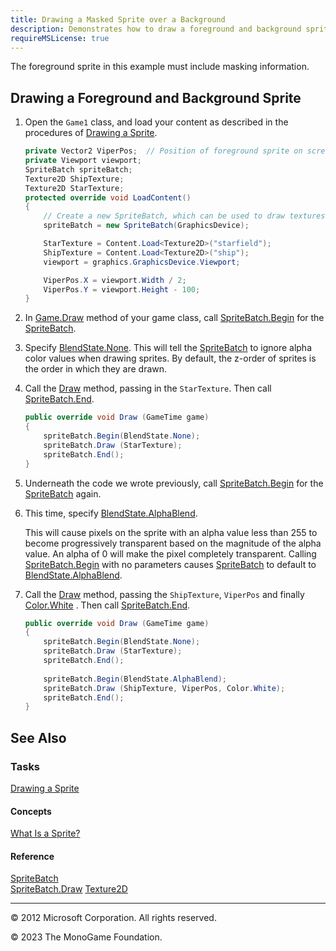 ```yaml
---
title: Drawing a Masked Sprite over a Background
description: Demonstrates how to draw a foreground and background sprite using the SpriteBatch class, where only part of the foreground sprite masks the background.
requireMSLicense: true
---
```


The foreground sprite in this example must include masking information.

## Drawing a Foreground and Background Sprite

1. Open the `Game1` class, and load your content as described in the procedures of [Drawing a Sprite](HowTo_Draw_A_Sprite.md).

    ```csharp
    private Vector2 ViperPos;  // Position of foreground sprite on screen
    private Viewport viewport;
    SpriteBatch spriteBatch;
    Texture2D ShipTexture;
    Texture2D StarTexture;
    protected override void LoadContent()
    {
        // Create a new SpriteBatch, which can be used to draw textures.
        spriteBatch = new SpriteBatch(GraphicsDevice);
    
        StarTexture = Content.Load<Texture2D>("starfield");
        ShipTexture = Content.Load<Texture2D>("ship");
        viewport = graphics.GraphicsDevice.Viewport;
    
        ViperPos.X = viewport.Width / 2;
        ViperPos.Y = viewport.Height - 100;
    }
    ```

2. In [Game.Draw](xref:Microsoft.Xna.Framework.Game#Microsoft_Xna_Framework_Game_Draw_Microsoft_Xna_Framework_GameTime_) method of your game class, call [SpriteBatch.Begin](xref:Microsoft.Xna.Framework.Graphics.SpriteBatch#Microsoft_Xna_Framework_Graphics_SpriteBatch_Begin_Microsoft_Xna_Framework_Graphics_SpriteSortMode_Microsoft_Xna_Framework_Graphics_BlendState_Microsoft_Xna_Framework_Graphics_SamplerState_Microsoft_Xna_Framework_Graphics_DepthStencilState_Microsoft_Xna_Framework_Graphics_RasterizerState_Microsoft_Xna_Framework_Graphics_Effect_System_Nullable_Microsoft_Xna_Framework_Matrix__) for the [SpriteBatch](xref:Microsoft.Xna.Framework.Graphics.SpriteBatch).

3. Specify [BlendState.None](xref:Microsoft.Xna.Framework.Graphics.BlendState).
   This will tell the [SpriteBatch](xref:Microsoft.Xna.Framework.Graphics.SpriteBatch) to ignore alpha color values when drawing sprites. By default, the z-order of sprites is the order in which they are drawn.

4. Call the [Draw](xref:Microsoft.Xna.Framework.Graphics.SpriteBatch) method, passing in the `StarTexture`.  Then call [SpriteBatch.End](xref:Microsoft.Xna.Framework.Graphics.SpriteBatch#Microsoft_Xna_Framework_Graphics_SpriteBatch_End).

    ```csharp
    public override void Draw (GameTime game)
    {
        spriteBatch.Begin(BlendState.None);
        spriteBatch.Draw (StarTexture);
        spriteBatch.End();
    }
    ```

5. Underneath the code we wrote previously, call [SpriteBatch.Begin](xref:Microsoft.Xna.Framework.Graphics.SpriteBatch#Microsoft_Xna_Framework_Graphics_SpriteBatch_Begin_Microsoft_Xna_Framework_Graphics_SpriteSortMode_Microsoft_Xna_Framework_Graphics_BlendState_Microsoft_Xna_Framework_Graphics_SamplerState_Microsoft_Xna_Framework_Graphics_DepthStencilState_Microsoft_Xna_Framework_Graphics_RasterizerState_Microsoft_Xna_Framework_Graphics_Effect_System_Nullable_Microsoft_Xna_Framework_Matrix__) for the [SpriteBatch](xref:Microsoft.Xna.Framework.Graphics.SpriteBatch) again.

6. This time, specify [BlendState.AlphaBlend](xref:Microsoft.Xna.Framework.Graphics.BlendState).

    This will cause pixels on the sprite with an alpha value less than 255 to become progressively transparent based on the magnitude of the alpha value. An alpha of 0 will make the pixel completely transparent. Calling [SpriteBatch.Begin](xref:Microsoft.Xna.Framework.Graphics.SpriteBatch#Microsoft_Xna_Framework_Graphics_SpriteBatch_Begin_Microsoft_Xna_Framework_Graphics_SpriteSortMode_Microsoft_Xna_Framework_Graphics_BlendState_Microsoft_Xna_Framework_Graphics_SamplerState_Microsoft_Xna_Framework_Graphics_DepthStencilState_Microsoft_Xna_Framework_Graphics_RasterizerState_Microsoft_Xna_Framework_Graphics_Effect_System_Nullable_Microsoft_Xna_Framework_Matrix__) with no parameters causes [SpriteBatch](xref:Microsoft.Xna.Framework.Graphics.SpriteBatch) to default to [BlendState.AlphaBlend](xref:Microsoft.Xna.Framework.Graphics.BlendState).

7. Call the [Draw](xref:Microsoft.Xna.Framework.Graphics.SpriteBatch) method, passing the `ShipTexture`, `ViperPos` and finally [Color.White](xref:Microsoft.Xna.Framework.Color) . Then call [SpriteBatch.End](xref:Microsoft.Xna.Framework.Graphics.SpriteBatch#Microsoft_Xna_Framework_Graphics_SpriteBatch_End).

    ```csharp
    public override void Draw (GameTime game)
    {
        spriteBatch.Begin(BlendState.None);
        spriteBatch.Draw (StarTexture);
        spriteBatch.End();
        
        spriteBatch.Begin(BlendState.AlphaBlend);
        spriteBatch.Draw (ShipTexture, ViperPos, Color.White);
        spriteBatch.End();
    }
    ```

## See Also

### Tasks

[Drawing a Sprite](HowTo_Draw_A_Sprite.md)  

#### Concepts

[What Is a Sprite?](../../whatis/graphics/WhatIs_Sprite.md)

#### Reference

[SpriteBatch](xref:Microsoft.Xna.Framework.Graphics.SpriteBatch)  
[SpriteBatch.Draw](xref:Microsoft.Xna.Framework.Graphics.SpriteBatch#Microsoft_Xna_Framework_Graphics_SpriteBatch_Draw_Microsoft_Xna_Framework_Graphics_Texture2D_Microsoft_Xna_Framework_Vector2_Microsoft_Xna_Framework_Color_)
[Texture2D](xref:Microsoft.Xna.Framework.Graphics.Texture2D)  

---

© 2012 Microsoft Corporation. All rights reserved.  

© 2023 The MonoGame Foundation.
